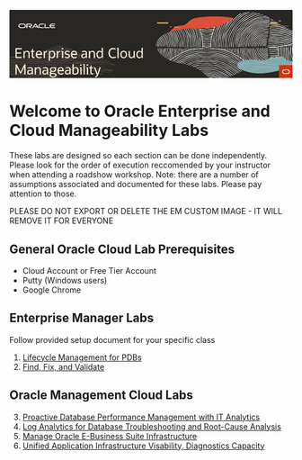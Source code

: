 ![](img/rdwd-entcloudmang.png)  

# Welcome to Oracle Enterprise and Cloud Manageability Labs

These labs are designed so each section can be done independently. Please look for the order of execution reccomended by your instructor when attending a roadshow workshop. Note: there are a number of assumptions associated and documented for these labs. Please pay attention to those.

PLEASE DO NOT EXPORT OR DELETE THE EM CUSTOM IMAGE - IT WILL REMOVE IT FOR EVERYONE

## General Oracle Cloud Lab Prerequisites
-  Cloud Account or Free Tier Account
-  Putty (Windows users)
-  Google Chrome 

## Enterprise Manager Labs 
Follow provided setup document for your specific class

1. [Lifecycle Management for PDBs](enterprise_manager/em_db_lifecycle_automation.md)
2. [Find, Fix, and Validate](enterprise_manager/em_find_fix_validate.md)

## Oracle Management Cloud Labs 

3. [Proactive Database Performance Management with IT Analytics](management_cloud/pro_dbperf_ita.md)
4. [Log Analytics for Database Troubleshooting and Root-Cause Analysis](management_cloud/log_analytics_of_databases.md)
5. [Manage Oracle E-Business Suite Infrastructure](management_cloud/omcebs.md)
6. [Unified Application Infrastructure Visability, Diagnostics Capacity](management_cloud/omcunified.md)




